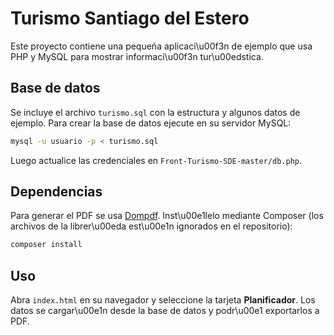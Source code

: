 # Turismo Santiago del Estero

Este proyecto contiene una pequeña aplicaci\u00f3n de ejemplo que usa PHP y MySQL para mostrar informaci\u00f3n tur\u00edstica.

## Base de datos

Se incluye el archivo `turismo.sql` con la estructura y algunos datos de ejemplo. Para crear la base de datos ejecute en su servidor MySQL:

```bash
mysql -u usuario -p < turismo.sql
```

Luego actualice las credenciales en `Front-Turismo-SDE-master/db.php`.

## Dependencias

Para generar el PDF se usa [Dompdf](https://github.com/dompdf/dompdf). Inst\u00e1lelo mediante Composer (los archivos de la librer\u00eda est\u00e1n ignorados en el repositorio):

```bash
composer install
```

## Uso

Abra `index.html` en su navegador y seleccione la tarjeta **Planificador**. Los datos se cargar\u00e1n desde la base de datos y podr\u00e1 exportarlos a PDF.

